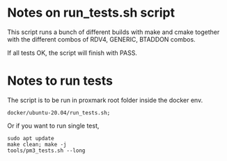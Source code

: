 # Notes on run_tests.sh script
This script runs a bunch of different builds with make and cmake together
with the different combos of RDV4, GENERIC, BTADDON combos.

If all tests OK,  the script will finish with PASS.


# Notes to run tests
The script is to be run in proxmark root folder inside the docker env.

```
docker/ubuntu-20.04/run_tests.sh;
``` 

Or if you want to run single test,  

```
sudo apt update
make clean; make -j
tools/pm3_tests.sh --long
```
